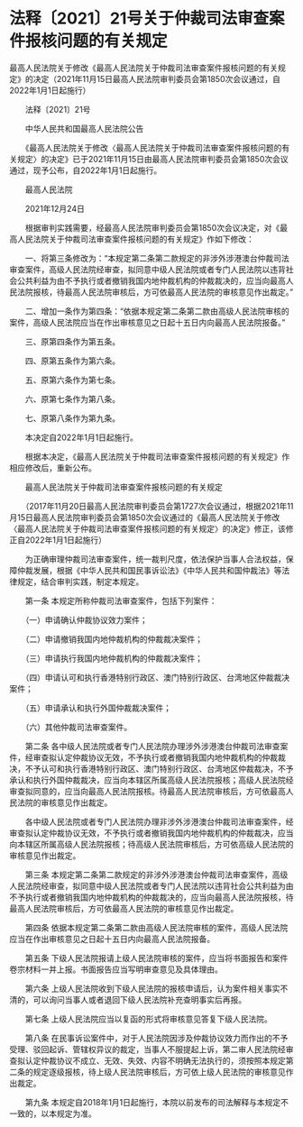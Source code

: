 # 法释〔2021〕21号关于仲裁司法审查案件报核问题的有关规定

最高人民法院关于修改《最高人民法院关于仲裁司法审查案件报核问题的有关规定》的决定（2021年11月15日最高人民法院审判委员会第1850次会议通过，自2022年1月1日起施行）

　　法释〔2021〕21号

　　中华人民共和国最高人民法院公告

　　《最高人民法院关于修改〈最高人民法院关于仲裁司法审查案件报核问题的有关规定〉的决定》已于2021年11月15日由最高人民法院审判委员会第1850次会议通过，现予公布，自2022年1月1日起施行。

　　最高人民法院

　　2021年12月24日

　　根据审判实践需要，经最高人民法院审判委员会第1850次会议决定，对《最高人民法院关于仲裁司法审查案件报核问题的有关规定》作如下修改：

　　一、将第三条修改为：“本规定第二条第二款规定的非涉外涉港澳台仲裁司法审查案件，高级人民法院经审查，拟同意中级人民法院或者专门人民法院以违背社会公共利益为由不予执行或者撤销我国内地仲裁机构的仲裁裁决的，应当向最高人民法院报核，待最高人民法院审核后，方可依最高人民法院的审核意见作出裁定。”

　　二、增加一条作为第四条：“依据本规定第二条第二款由高级人民法院审核的案件，高级人民法院应当在作出审核意见之日起十五日内向最高人民法院报备。”

　　三、原第四条作为第五条。

　　四、原第五条作为第六条。

　　五、原第六条作为第七条。

　　六、原第七条作为第八条。

　　七、原第八条作为第九条。

　　本决定自2022年1月1日起施行。

　　根据本决定，《最高人民法院关于仲裁司法审查案件报核问题的有关规定》作相应修改后，重新公布。

　　最高人民法院关于仲裁司法审查案件报核问题的有关规定

　　（2017年11月20日最高人民法院审判委员会第1727次会议通过，根据2021年11月15日最高人民法院审判委员会第1850次会议通过的《最高人民法院关于修改〈最高人民法院关于仲裁司法审查案件报核问题的有关规定〉的决定》修正，该修正自2022年1月1日起施行）

　　为正确审理仲裁司法审查案件，统一裁判尺度，依法保护当事人合法权益，保障仲裁发展，根据《中华人民共和国民事诉讼法》《中华人民共和国仲裁法》等法律规定，结合审判实践，制定本规定。

　　第一条  本规定所称仲裁司法审查案件，包括下列案件：

　　（一）申请确认仲裁协议效力案件；

　　（二）申请撤销我国内地仲裁机构的仲裁裁决案件；

　　（三）申请执行我国内地仲裁机构的仲裁裁决案件；

　　（四）申请认可和执行香港特别行政区、澳门特别行政区、台湾地区仲裁裁决案件；

　　（五）申请承认和执行外国仲裁裁决案件；

　　（六）其他仲裁司法审查案件。

　　第二条  各中级人民法院或者专门人民法院办理涉外涉港澳台仲裁司法审查案件，经审查拟认定仲裁协议无效，不予执行或者撤销我国内地仲裁机构的仲裁裁决，不予认可和执行香港特别行政区、澳门特别行政区、台湾地区仲裁裁决，不予承认和执行外国仲裁裁决，应当向本辖区所属高级人民法院报核；高级人民法院经审查拟同意的，应当向最高人民法院报核。待最高人民法院审核后，方可依最高人民法院的审核意见作出裁定。

　　各中级人民法院或者专门人民法院办理非涉外涉港澳台仲裁司法审查案件，经审查拟认定仲裁协议无效，不予执行或者撤销我国内地仲裁机构的仲裁裁决，应当向本辖区所属高级人民法院报核；待高级人民法院审核后，方可依高级人民法院的审核意见作出裁定。

　　第三条  本规定第二条第二款规定的非涉外涉港澳台仲裁司法审查案件，高级人民法院经审查，拟同意中级人民法院或者专门人民法院以违背社会公共利益为由不予执行或者撤销我国内地仲裁机构的仲裁裁决的，应当向最高人民法院报核，待最高人民法院审核后，方可依最高人民法院的审核意见作出裁定。

　　第四条  依据本规定第二条第二款由高级人民法院审核的案件，高级人民法院应当在作出审核意见之日起十五日内向最高人民法院报备。

　　第五条  下级人民法院报请上级人民法院审核的案件，应当将书面报告和案件卷宗材料一并上报。书面报告应当写明审查意见及具体理由。

　　第六条  上级人民法院收到下级人民法院的报核申请后，认为案件相关事实不清的，可以询问当事人或者退回下级人民法院补充查明事实后再报。

　　第七条  上级人民法院应当以复函的形式将审核意见答复下级人民法院。

　　第八条  在民事诉讼案件中，对于人民法院因涉及仲裁协议效力而作出的不予受理、驳回起诉、管辖权异议的裁定，当事人不服提起上诉，第二审人民法院经审查拟认定仲裁协议不成立、无效、失效、内容不明确无法执行的，须按照本规定第二条的规定逐级报核，待上级人民法院审核后，方可依上级人民法院的审核意见作出裁定。

　　第九条  本规定自2018年1月1日起施行，本院以前发布的司法解释与本规定不一致的，以本规定为准。
